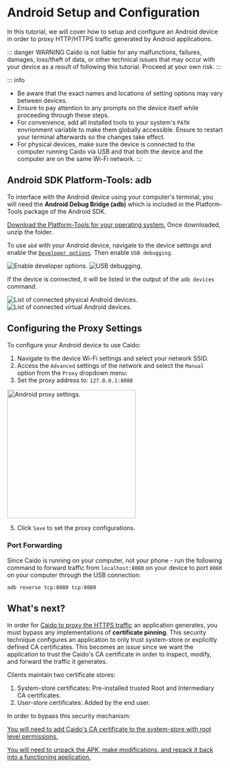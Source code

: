 # Android Setup and Configuration

In this tutorial, we will cover how to setup and configure an Android device in order to proxy HTTP/HTTPS traffic generated by Android applications.

::: danger WARNING
Caido is not liable for any malfunctions, failures, damages, loss/theft of data, or other technical issues that may occur with your device as a result of following this tutorial. Proceed at your own risk.
:::

::: info

- Be aware that the exact names and locations of setting options may vary between devices.
- Ensure to pay attention to any prompts on the device itself while proceeding through these steps.
- For convenience, add all installed tools to your system's `PATH` envrionment variable to make them globally accessible. Ensure to restart your terminal afterwards so the changes take effect.
- For physical devices, make sure the device is connected to the computer running Caido via USB and that both the device and the computer are on the same Wi-Fi network.
:::

## Android SDK Platform-Tools: adb

To interface with the Android device using your computer's terminal, you will need the **Android Debug Bridge (adb)** which is included in the Platform-Tools package of the Android SDK.

[Download the Platform-Tools for your operating system.](https://developer.android.com/tools/releases/platform-tools#downloads) Once downloaded, unzip the folder.

To use `abd` with your Android device, navigate to the device settings and enable the [`Developer options`](https://developer.android.com/studio/debug/dev-options#enable). Then enable `USB debugging`.

<img alt="Enable developer options." src="/_images/developer_options.png" center no-shadow/>
<img alt="USB debugging." src="/_images/usb_debugging_settings.png" center no-shadow/>

If the device is connected, it will be listed in the output of the `adb devices` command.

<img alt="List of connected physical Android devices." src="/_images/adb_device_list.png" center no-shadow/>
<img alt="List of connected virtual Android devices." src="/_images/adb_device_list_emulator.png" center no-shadow/>

## Configuring the Proxy Settings

To configure your Android device to use Caido:

1. Navigate to the device Wi-Fi settings and select your network SSID.
2. Access the `Advanced` settings of the network and select the `Manual` option from the `Proxy` dropdown menu:
3. Set the proxy address to: `127.0.0.1:8080`

<img alt="Android proxy settings." src="/_images/android_proxy_config.png" center no-shadow width="300"/>

5. Click `Save` to set the proxy configurations.

### Port Forwarding

Since Caido is running on your computer, not your phone - run the following command to forward traffic from `localhost:8080` on your device to port `8080` on your computer through the USB connection:

```
adb reverse tcp:8080 tcp:8080
```

## What's next?

In order for [Caido to proxy the HTTPS traffic](/concepts/essentials/https_traffic.md) an application generates, you must bypass any implementations of **certificate pinning**. This security technique configures an application to only trust system-store or explicitly defined CA certificates. This becomes an issue since we want the application to trust the Caido's CA certificate in order to inspect, modify, and forward the traffic it generates.

Clients maintain two certificate stores:

1. System-store certificates: Pre-installed trusted Root and Intermediary CA certificates.
2. User-store certificates: Added by the end user.

In order to bypass this security mechanism:

[You will need to add Caido's CA certificate to the system-store with root level permissions.](/tutorials/add_certificate.md)

[You will need to unpack the APK, make modifications, and repack it back into a functioning application.](/tutorials/modifying_apk.md)
